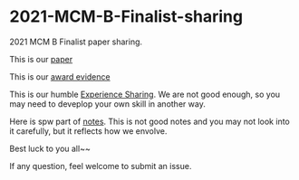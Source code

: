 # 2021-MCM-B-Finalist-sharing
2021 MCM B Finalist paper sharing.

This is our [paper](./2100059-paper.pdf)

This is our [award evidence](./2100059-award.pdf)

This is our humble [Experience Sharing](./2100059-Experience-Sharing.md). We are not good enough, so you may need to deveplop your own skill in another way.

Here is spw part of [notes](./spw_part). This is not good notes and you may not look into it carefully, but it reflects how we envolve.

Best luck to you all~~

If any question, feel welcome to submit an issue.
